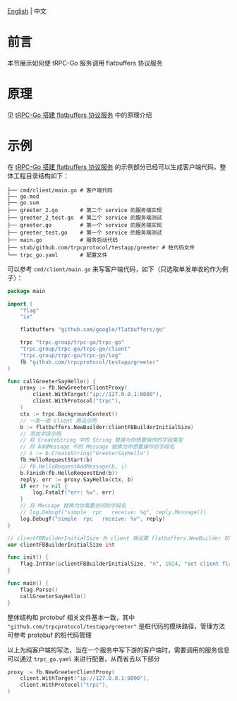[English](flatbuffers.md) | 中文

# 前言

本节展示如何使 tRPC-Go 服务调用 flatbuffers 协议服务

# 原理

见 [tRPC-Go 搭建 flatbuffers 协议服务](/docs/user_guide/server/flatbuffers.md) 中的原理介绍

# 示例

在 [tRPC-Go 搭建 flatbuffers 协议服务](/docs/user_guide/server/flatbuffers.md) 的示例部分已经可以生成客户端代码，整体工程目录结构如下：

```shell
├── cmd/client/main.go # 客户端代码
├── go.mod
├── go.sum
├── greeter_2.go       # 第二个 service 的服务端实现
├── greeter_2_test.go  # 第二个 service 的服务端测试
├── greeter.go         # 第一个 service 的服务端实现
├── greeter_test.go    # 第一个 service 的服务端测试
├── main.go            # 服务启动代码
├── stub/github.com/trpcprotocol/testapp/greeter # 桩代码文件
└── trpc_go.yaml       # 配置文件
```

可以参考 `cmd/client/main.go` 来写客户端代码，如下（只选取单发单收的作为例子）：

```go
package main

import (
	"flag"
	"io"

	flatbuffers "github.com/google/flatbuffers/go"

	trpc "trpc.group/trpc-go/trpc-go"
	"trpc.group/trpc-go/trpc-go/client"
	"trpc.group/trpc-go/trpc-go/log"
	fb "github.com/trpcprotocol/testapp/greeter"
)

func callGreeterSayHello() {
	proxy := fb.NewGreeterClientProxy(
		client.WithTarget("ip://127.0.0.1:8000"),
		client.WithProtocol("trpc"),
	)
	ctx := trpc.BackgroundContext()
	// 一发一收 client 用法示例
	b := flatbuffers.NewBuilder(clientFBBuilderInitialSize)
	// 添加字段示例
	// 将 CreateString 中的 String 替换为你想要操作的字段类型
	// 将 AddMessage 中的 Message 替换为你想要操作的字段名
	// i := b.CreateString("GreeterSayHello")
	fb.HelloRequestStart(b)
	// fb.HelloRequestAddMessage(b, i)
	b.Finish(fb.HelloRequestEnd(b))
	reply, err := proxy.SayHello(ctx, b)
	if err != nil {
		log.Fatalf("err: %v", err)
	}
	// 将 Message 替换为你需要访问的字段名
	// log.Debugf("simple  rpc   receive: %q", reply.Message())
	log.Debugf("simple  rpc   receive: %v", reply)
}

// clientFBBuilderInitialSize 为 client 端设置 flatbuffers.NewBuilder 初始化大小
var clientFBBuilderInitialSize int

func init() {
	flag.IntVar(&clientFBBuilderInitialSize, "n", 1024, "set client flatbuffers builder's initial size")
}

func main() {
	flag.Parse()
	callGreeterSayHello()
}
```

整体结构和 protobuf 相关文件基本一致，其中 `"github.com/trpcprotocol/testapp/greeter"` 是桩代码的模块路径，管理方法可参考 protobuf 的桩代码管理

以上为纯客户端的写法，当在一个服务中写下游的客户端时，需要调用的服务信息可以通过 `trpc_go.yaml` 来进行配置，从而省去以下部分

```go
proxy := fb.NewGreeterClientProxy(
	client.WithTarget("ip://127.0.0.1:8000"),
	client.WithProtocol("trpc"),
)
```
